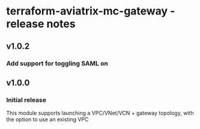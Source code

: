 # terraform-aviatrix-mc-gateway - release notes

## v1.0.2

### Add support for toggling SAML on

## v1.0.0

### Initial release

This module supports launching a VPC/VNet/VCN + gateway topology, with the option to use an existing VPC
